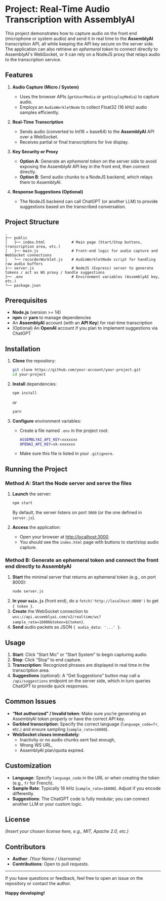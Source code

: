 # Project: Real-Time Audio Transcription with AssemblyAI

This project demonstrates how to capture audio on the front end (microphone or system audio) and send it in real time to the **AssemblyAI** transcription API, all while keeping the API key secure on the server side. The application can also retrieve an *ephemeral token* to connect directly to AssemblyAI's WebSocket, or it can rely on a NodeJS proxy that relays audio to the transcription service.

## Features

1. **Audio Capture (Micro / System)**  
   - Uses the browser APIs (`getUserMedia` or `getDisplayMedia`) to capture audio.  
   - Employs an `AudioWorkletNode` to collect Float32 (16 kHz) audio samples efficiently.

2. **Real-Time Transcription**  
   - Sends audio (converted to Int16 + base64) to the **AssemblyAI** API over a WebSocket.  
   - Receives partial or final transcriptions for live display.

3. **Key Security or Proxy**  
   - **Option A**: Generate an *ephemeral token* on the server side to avoid exposing the AssemblyAI API key in the front end, then connect directly.  
   - **Option B**: Send audio chunks to a NodeJS backend, which relays them to AssemblyAI.

4. **Response Suggestions (Optional)**  
   - The NodeJS backend can call ChatGPT (or another LLM) to provide suggestions based on the transcribed conversation.

## Project Structure

```
.
├── public
│   ├── index.html            # Main page (Start/Stop buttons, transcription area, etc.)
│   ├── main.js               # Front-end logic for audio capture and WebSocket connections
│   └── recorderWorklet.js    # AudioWorkletNode script for handling raw audio buffers
├── server.js                 # NodeJS (Express) server to generate tokens / act as WS proxy / handle suggestions
├── .env                      # Environment variables (AssemblyAI key, etc.)
└── package.json
```

## Prerequisites

- **Node.js** (version >= 14)  
- **npm** or **yarn** to manage dependencies  
- An **AssemblyAI** account (with an **API Key**) for real-time transcription  
- (Optional) An **OpenAI** account if you plan to implement suggestions via ChatGPT

## Installation

1. **Clone** the repository:
   ```bash
   git clone https://github.com/your-account/your-project.git
   cd your-project
   ```

2. **Install** dependencies:
   ```bash
   npm install
   ```
   or
   ```bash
   yarn
   ```

3. **Configure** environment variables:  
   - Create a file named `.env` in the project root:
     ```bash
     ASSEMBLYAI_API_KEY=xxxxxxx
     OPENAI_API_KEY=sk-xxxxxxx
     ```
   - Make sure this file is listed in your `.gitignore`.

## Running the Project

### Method A: Start the Node server and serve the files

1. **Launch** the server:
   ```bash
   npm start
   ```
   By default, the server listens on port `3000` (or the one defined in `server.js`).

2. **Access** the application:  
   - Open your browser at [http://localhost:3000](http://localhost:3000).  
   - You should see the `index.html` page with buttons to start/stop audio capture.

### Method B: Generate an ephemeral token and connect the front end directly to AssemblyAI

1. **Start** the minimal server that returns an ephemeral token (e.g., on port 8000):
   ```bash
   node server.js
   ```
2. **In your `main.js`** (front end), do a `fetch('http://localhost:8000')` to get `{ token }`.
3. **Create** the WebSocket connection to `wss://api.assemblyai.com/v2/realtime/ws?sample_rate=16000&token=${token}`.
4. **Send** audio packets as JSON `{ audio_data: '...' }`.

## Usage

1. **Start**: Click “Start Mic” or “Start System” to begin capturing audio.  
2. **Stop**: Click “Stop” to end capture.  
3. **Transcription**: Recognized phrases are displayed in real time in the transcription area.  
4. **Suggestions** (optional): A “Get Suggestions” button may call a `/api/suggestions` endpoint on the server side, which in turn queries ChatGPT to provide quick responses.

## Common Issues

- **“Not authorized” / Invalid token**: Make sure you’re generating an AssemblyAI token properly or have the correct API key.  
- **Garbled transcription**: Specify the correct language (`language_code=fr`, etc.) and ensure sampling (`sample_rate=16000`).  
- **WebSocket closes immediately**:
  - Inactivity or no audio chunks sent fast enough,
  - Wrong WS URL,
  - AssemblyAI plan/quota expired.

## Customization

- **Language**: Specify `language_code` in the URL or when creating the token (e.g., `fr` for French).  
- **Sample Rate**: Typically 16 kHz (`sample_rate=16000`). Adjust if you encode differently.  
- **Suggestions**: The ChatGPT code is fully modular; you can connect another LLM or your custom logic.

## License

*(Insert your chosen license here, e.g., MIT, Apache 2.0, etc.)*

## Contributors

- **Author**: *(Your Name / Username)*
- **Contributions**: Open to pull requests.

---

If you have questions or feedback, feel free to open an issue on the repository or contact the author.

**Happy developing!**